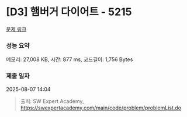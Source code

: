 # [D3] 햄버거 다이어트 - 5215 

[문제 링크](https://swexpertacademy.com/main/code/problem/problemDetail.do?contestProbId=AWT-lPB6dHUDFAVT) 

### 성능 요약

메모리: 27,008 KB, 시간: 877 ms, 코드길이: 1,756 Bytes

### 제출 일자

2025-08-07 14:04



> 출처: SW Expert Academy, https://swexpertacademy.com/main/code/problem/problemList.do